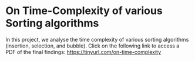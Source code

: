 # On Time-Complexity of various Sorting algorithms

In this project, we analyse the time complexity of various sorting algorithms (insertion, selection, and bubble).
Click on the following link to access a PDF of the final findings: https://tinyurl.com/on-time-complexity


